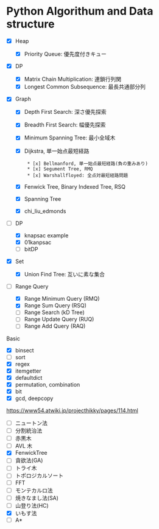 # Python Algorithum and Data structure

* [x] Heap

  * [x] Priority Queue: 優先度付きキュー

* [x] DP

  * [x] Matrix Chain Multiplication: 連鎖行列関
  * [x] Longest Common Subsequence: 最長共通部分列

* [x] Graph

  * [x] Depth First Search: 深さ優先探索
  * [x] Breadth First Search: 幅優先探索
  * [x] Minimum Spanning Tree: 最小全域木
  * [x] Dijkstra, 単一始点最短経路

         * [x] Bellmanford, 単一始点最短経路(負の重みあり)
         * [x] Segument Tree, RMQ
         * [x] Warshallfloyed: 全点対最短経路問題

  * [x] Fenwick Tree, Binary Indexed Tree, RSQ
  * [x] Spanning Tree
  * [x] chi_liu_edmonds

* [ ] DP

  * [x] knapsac example
  * [x] 01kanpsac
  * [ ] bitDP

* [x] Set

  * [x] Union Find Tree: 互いに素な集合

* [ ] Range Query
  * [x] Range Minimum Query (RMQ)
  * [x] Range Sum Query (RSQ)
  * [ ] Range Search (kD Tree)
  * [ ] Range Update Query (RUQ)
  * [ ] Range Add Query (RAQ)

Basic

* [x] binsect
* [ ] sort
* [x] regex
* [x] itemgetter
* [x] defaultdict
* [x] permutation, combination
* [x] bit
* [x] gcd, deepcopy

https://www54.atwiki.jp/projecthikky/pages/114.html

* [ ] ニュートン法
* [ ] 分割統治法
* [ ] 赤黒木
* [ ] AVL 木
* [x] FenwickTree
* [ ] 貪欲法(GA)
* [ ] トライ木
* [ ] トポロジカルソート
* [ ] FFT
* [ ] モンテカルロ法
* [ ] 焼きなまし法(SA)
* [ ] 山登り法(HC)
* [x] いもす法
* [ ] A\*
